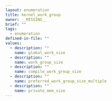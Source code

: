 ```yaml
---
layout: enumeration
title: kernel_work_group
owner: __MISSING__
brief: ""
tags:
  - enumeration
defined-in-file: ""
values:
  - description: ""
    name: global_work_size
  - description: ""
    name: work_group_size
  - description: ""
    name: compile_work_group_size
  - description: ""
    name: preferred_work_group_size_multiple
  - description: ""
    name: private_mem_size
---
```

